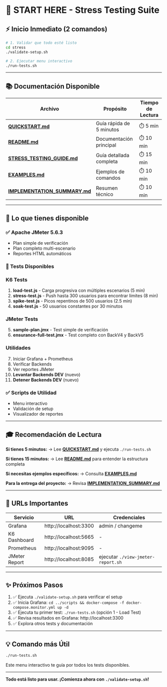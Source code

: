 # 🚀 START HERE - Stress Testing Suite

## ⚡ Inicio Inmediato (2 comandos)

```bash
# 1. Validar que todo esté listo
cd stress
./validate-setup.sh

# 2. Ejecutar menu interactivo
./run-tests.sh
```

---

## 📚 Documentación Disponible

| Archivo | Propósito | Tiempo de Lectura |
|---------|-----------|-------------------|
| **[QUICKSTART.md](./QUICKSTART.md)** | Guía rápida de 5 minutos | ⏱️ 5 min |
| **[README.md](./README.md)** | Documentación principal | ⏱️ 10 min |
| **[STRESS_TESTING_GUIDE.md](./STRESS_TESTING_GUIDE.md)** | Guía detallada completa | ⏱️ 15 min |
| **[EXAMPLES.md](./EXAMPLES.md)** | Ejemplos de comandos | ⏱️ 10 min |
| **[IMPLEMENTATION_SUMMARY.md](./IMPLEMENTATION_SUMMARY.md)** | Resumen técnico | ⏱️ 10 min |

---

## 🎯 Lo que tienes disponible
### ✅ Apache JMeter 5.6.3
- Plan simple de verificación
- Plan completo multi-escenario
- Reportes HTML automáticos

### 🎯 Tests Disponibles

### K6 Tests
1. **load-test.js** - Carga progresiva con múltiples escenarios (5 min)
2. **stress-test.js** - Push hasta 300 usuarios para encontrar límites (8 min)
3. **spike-test.js** - Picos repentinos de 500 usuarios (2.5 min)
4. **soak-test.js** - 50 usuarios constantes por 30 minutos

### JMeter Tests
5. **sample-plan.jmx** - Test simple de verificación
6. **ensurance-full-test.jmx** - Test completo con BackV4 y BackV5

### Utilidades
7. Iniciar Grafana + Prometheus
8. Verificar Backends
9. Ver reportes JMeter
10. **Levantar Backends DEV** (nuevo)
11. **Detener Backends DEV** (nuevo)

### ✅ Scripts de Utilidad
- Menu interactivo
- Validación de setup
- Visualizador de reportes

---

## 🎓 Recomendación de Lectura

**Si tienes 5 minutos:**
→ Lee **[QUICKSTART.md](./QUICKSTART.md)** y ejecuta `./run-tests.sh`

**Si tienes 15 minutos:**
→ Lee **[README.md](./README.md)** para entender la estructura completa

**Si necesitas ejemplos específicos:**
→ Consulta **[EXAMPLES.md](./EXAMPLES.md)**

**Para la entrega del proyecto:**
→ Revisa **[IMPLEMENTATION_SUMMARY.md](./IMPLEMENTATION_SUMMARY.md)**

---

## 🔗 URLs Importantes

| Servicio | URL | Credenciales |
|----------|-----|--------------|
| Grafana | http://localhost:3300 | admin / changeme |
| K6 Dashboard | http://localhost:5665 | - |
| Prometheus | http://localhost:9095 | - |
| JMeter Report | http://localhost:8085 | ejecutar `./view-jmeter-report.sh` |

---

## ✨ Próximos Pasos

1. ✅ Ejecuta `./validate-setup.sh` para verificar el setup
2. ✅ Inicia Grafana: `cd ../scripts && docker-compose -f docker-compose.monitor.yml up -d`
3. ✅ Ejecuta tu primer test: `./run-tests.sh` (opción 1 - Load Test)
4. ✅ Revisa resultados en Grafana: http://localhost:3300
5. ✅ Explora otros tests y documentación

---

## 💡 Comando más Útil

```bash
./run-tests.sh
```

Este menu interactivo te guía por todos los tests disponibles.

---

**Todo está listo para usar. ¡Comienza ahora con `./validate-setup.sh`!**

